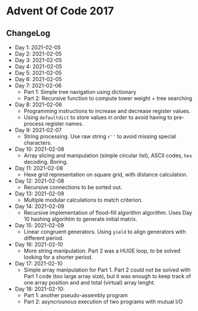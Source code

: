 # Advent Of Code 2017

## ChangeLog

* Day 1: 2021-02-05
* Day 2: 2021-02-05
* Day 3: 2021-02-05
* Day 4: 2021-02-05
* Day 5: 2021-02-05
* Day 6: 2021-02-05
* Day 7: 2021-02-06
  * Part 1: Simple tree navigation using dictionary
  * Part 2: Recursive function to compute tower weight + tree searching
* Day 8: 2021-02-06
  * Programming instructions to increase and decrease register values. 
  * Using `defaultdict` to store values in order to avoid having to pre-process register names.
* Day 9: 2021-02-07
  * String processing. Use raw string `r''` to avoid missing special characters.
* Day 10: 2021-02-08
  * Array slicing and manipulation (simple circular list), ASCII codes, `hex` decoding. Boring.
* Day 11: 2021-02-08
  * Hexe grid representation on square grid, with distance calculation.
* Day 12: 2021-02-08
  * Recursive connections to be sorted out.
* Day 13: 2021-02-09
  * Multiple modular calculations to match criterion.
* Day 14: 2021-02-09
  * Recursive implementation of flood-fill algorithm algorithm. Uses Day 10 hashing algorihtm to generate initial matrix.
* Day 15: 2021-02-09
  * Linear congruent generators. Using `yield` to align generators with different period.
* Day 16: 2021-02-10
  * More string manipulation. Part 2 was a HUGE loop, to be solved looking for a shorter period.
* Day 17: 2021-02-10
  * Simple array manipulation for Part 1. Part 2 could not be solved with Part 1 code (too large array size), but it was enough to keep track of one array position and and total (virtual) array lenght.
* Day 18: 2021-02-10:
  * Part 1: another pseudo-assembly program
  * Part 2: asyncrounous execution of two programs with mutual I/O